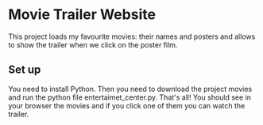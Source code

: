 # Movie Trailer Website
This project loads my favourite movies: their names and posters and allows to show the trailer when we click on the poster film.

## Set up 
You need to install Python.
Then you need to download the project movies and run the python file entertaimet_center.py.
That's all! You should see in your browser the movies and if you click one of them you can watch the trailer.
